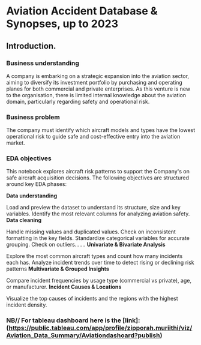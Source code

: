# Aviation Accident Database & Synopses, up to 2023
## Introduction.
### Business understanding
A company is embarking on a strategic expansion into the aviation sector, aiming to diversify its investment portfolio by purchasing and operating planes for both commercial and private enterprises. As this venture is new to the organisation, there is limited internal knowledge about the aviation domain, particularly regarding safety and operational risk.

### Business problem
The company must identify which aircraft models and types have the lowest operational risk to guide safe and cost-effective entry into the aviation market.

### EDA objectives
This notebook explores aircraft risk patterns to support the Company's on safe aircraft acquisition decisions. The following objectives are structured around key EDA phases:

**Data understanding**

Load and preview the dataset to understand its structure, size and key variables.
Identify the most relevant columns for analyzing aviation safety.
**Data cleaning**

Handle missing values and duplicated values.
Check on inconsistent formatting in the key fields.
Standardize categorical variables for accurate grouping.
Check on outliers.......
**Univariate & Bivariate Analysis**

Explore the most common aircraft types and count how many incidents each has.
Analyze incident trends over time to detect rising or declining risk patterns
**Multivariate & Grouped Insights**

Compare incident frequencies by usage type (commercial vs private), age, or manufacturer.
**Incident Causes & Locations**

Visualize the top causes of incidents and the regions with the highest incident density.
### NB// For tableau dashboard here is the [link]:(https://public.tableau.com/app/profile/zipporah.muriithi/viz/Aviation_Data_Summary/Aviationdashoard?publish)
